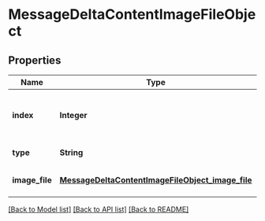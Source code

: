 # MessageDeltaContentImageFileObject
## Properties

| Name | Type | Description | Notes |
|------------ | ------------- | ------------- | -------------|
| **index** | **Integer** | The index of the content part in the message. | [default to null] |
| **type** | **String** | Always &#x60;image_file&#x60;. | [default to null] |
| **image\_file** | [**MessageDeltaContentImageFileObject_image_file**](MessageDeltaContentImageFileObject_image_file.md) |  | [optional] [default to null] |

[[Back to Model list]](../README.md#documentation-for-models) [[Back to API list]](../README.md#documentation-for-api-endpoints) [[Back to README]](../README.md)

